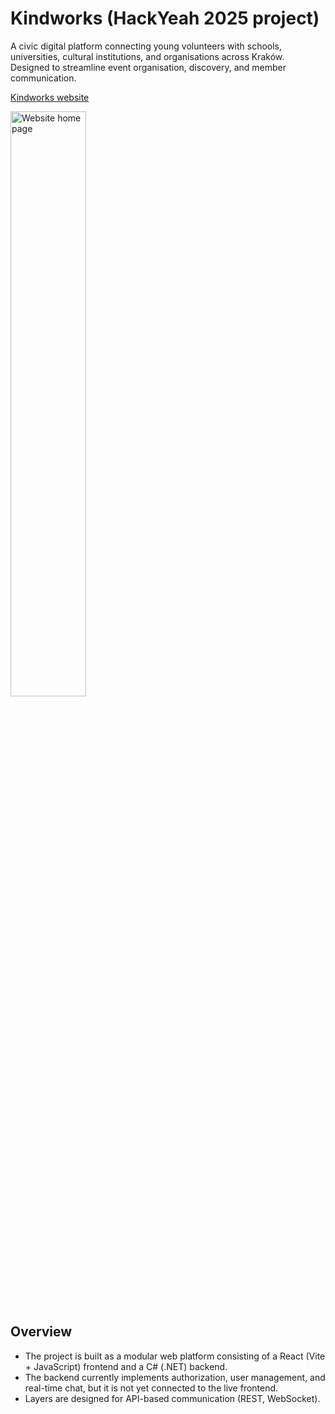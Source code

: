 
# Kindworks (HackYeah 2025 project)
A civic digital platform connecting young volunteers with schools, universities, cultural institutions, and organisations across Kraków. Designed to streamline event organisation, discovery, and member communication.

[Kindworks website](https://kindworks.itaslife.com)

<img width="49%" alt="Website home page" src="https://github.com/user-attachments/assets/38b3a815-4513-47db-86db-775d56ab0562" />

## Overview
- The project is built as a modular web platform consisting of a React (Vite + JavaScript) frontend and a C# (.NET) backend.
- The backend currently implements authorization, user management, and real-time chat, but it is not yet connected to the live frontend.
- Layers are designed for API-based communication (REST, WebSocket).
